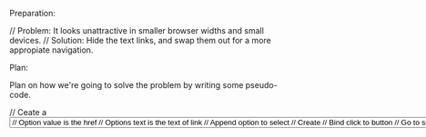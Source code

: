 Preparation:

// Problem: It looks unattractive in smaller browser widths and small devices.
// Solution: Hide the text links, and swap them out for a more appropiate navigation.

Plan:

Plan on how we're going to solve the problem by writing some pseudo-code.

// Ceate a <select> and append to menu
// Cycle over menu links
// Create an <option>
// Option value is the href
// Options text is the text of link
// Append option to select
// Create <button>
// Bind click to button 
// Go to selects location  
// Modify CSS to hide links on small width and show button and select
// Also hides select and button on larger width and shows links
// Deal with selected options, depending on current page